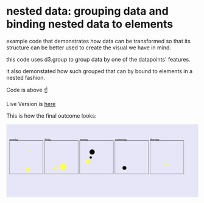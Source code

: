 # nested data: grouping data and binding nested data to elements
example code that demonstrates how data can be transformed so that its structure can be better used to create the visual we have in mind. 

this code uses d3.group to group data by one of the datapoints' features.

it also demonstated how such grouped that can by bound to elements in a nested fashion. 

Code is above ☝️ 

Live Version is [here](https://leoneckert.github.io/critical-data-and-visualization-spring-2022/labs/nestedData-example/middlespread.html)

This is how the final outcome looks:

![assets/outcome.png](assets/outcome.png)